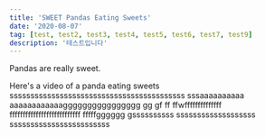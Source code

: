 ```yaml
---
title: 'SWEET Pandas Eating Sweets'
date: '2020-08-07'
tag: [test, test2, test3, test4, test5, test6, test7, test9]
description: '테스트입니다'
---
```


Pandas are really sweet.

Here's a video of a panda eating sweets
ssssssssssssssssssssssssssssssssssssssssss
sssaaaaaaaaaa aaaaaaaaaaaagggggggggggggggg gg gf ff ffwffffffffffffff fffffffffffffffffffffffffff fffffgggggg gssssssssss sssssssssssssssssss ssssssssssssssssssssssss
